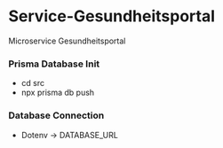 # Service-Gesundheitsportal
Microservice Gesundheitsportal

### Prisma Database Init
- cd src
- npx prisma db push 

### Database Connection
- Dotenv -> DATABASE_URL
